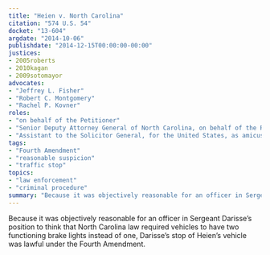 ```yaml
---
title: "Heien v. North Carolina"
citation: "574 U.S. 54"
docket: "13-604"
argdate: "2014-10-06"
publishdate: "2014-12-15T00:00:00-00:00"
justices:
- 2005roberts
- 2010kagan
- 2009sotomayor
advocates:
- "Jeffrey L. Fisher"
- "Robert C. Montgomery"
- "Rachel P. Kovner"
roles:
- "on behalf of the Petitioner"
- "Senior Deputy Attorney General of North Carolina, on behalf of the Respondent"
- "Assistant to the Solicitor General, for the United States, as amicus curiae, supporting the Respondent"
tags:
- "Fourth Amendment"
- "reasonable suspicion"
- "traffic stop"
topics:
- "law enforcement"
- "criminal procedure"
summary: "Because it was objectively reasonable for an officer in Sergeant Darisse’s position to think that North Carolina law required vehicles to have two functioning brake lights instead of one, Darisse’s stop of Heien’s vehicle was lawful under the Fourth Amendment."
---
```

Because it was objectively reasonable for an officer in Sergeant Darisse’s position to think that North Carolina law required vehicles to have two functioning brake lights instead of one, Darisse’s stop of Heien’s vehicle was lawful under the Fourth Amendment.

